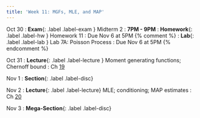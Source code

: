 ```yaml
---
title: 'Week 11: MGFs, MLE, and MAP'
---
```


Oct 30
: **Exam**{: .label .label-exam } Midterm 2
    : **7PM - 9PM**
: **Homework**{: .label .label-hw } Homework 11
    : Due Nov 6 at 5PM
{% comment %}
: **Lab**{: .label .label-lab } Lab 7A: Poisson Process
    : Due Nov 6 at 5PM
{% endcomment %}

Oct 31
: **Lecture**{: .label .label-lecture } Moment generating functions; Chernoff bound
    : Ch [19](http://prob140.org/textbook/content/Chapter_19/00_Distributions_of_Sums.html)

Nov 1
: **Section**{: .label .label-disc}

Nov 2
: **Lecture**{: .label .label-lecture} MLE; conditioning; MAP estimates
    : Ch [20](http://prob140.org/textbook/content/Chapter_20/00_Approaches_to_Estimation.html)

Nov 3
: **Mega-Section**{: .label .label-disc}